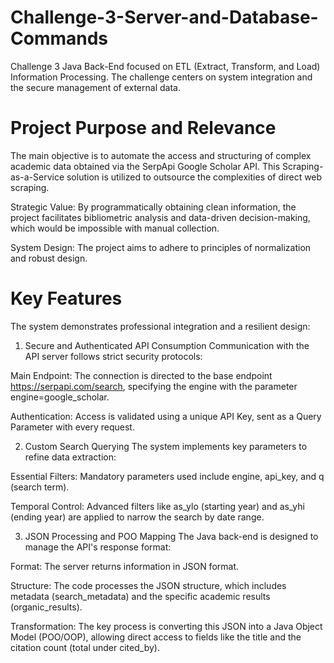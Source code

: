 # Challenge-3-Server-and-Database-Commands
Challenge 3
Java Back-End focused on ETL (Extract, Transform, and Load) Information Processing. The challenge centers on system integration and the secure management of external data.

# Project Purpose and Relevance
The main objective is to automate the access and structuring of complex academic data obtained via the SerpApi Google Scholar API. 
This Scraping-as-a-Service solution is utilized to outsource the complexities of direct web scraping.

Strategic Value: By programmatically obtaining clean information, the project facilitates bibliometric analysis and data-driven decision-making, which would be impossible with manual collection.

System Design: The project aims to adhere to principles of normalization and robust design.

# Key Features
The system demonstrates professional integration and a resilient design:

1. Secure and Authenticated API Consumption
Communication with the API server follows strict security protocols:

Main Endpoint: The connection is directed to the base endpoint https://serpapi.com/search, specifying the engine with the parameter engine=google_scholar.

Authentication: Access is validated using a unique API Key, sent as a Query Parameter with every request.

2. Custom Search Querying
The system implements key parameters to refine data extraction:

Essential Filters: Mandatory parameters used include engine, api_key, and q (search term).

Temporal Control: Advanced filters like as_ylo (starting year) and as_yhi (ending year) are applied to narrow the search by date range.

3. JSON Processing and POO Mapping
The Java back-end is designed to manage the API's response format:

Format: The server returns information in JSON format.

Structure: The code processes the JSON structure, which includes metadata (search_metadata) and the specific academic results (organic_results).

Transformation: The key process is converting this JSON into a Java Object Model (POO/OOP), allowing direct access to fields like the title and the citation count (total under cited_by).
